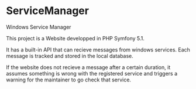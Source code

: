 # ServiceManager
Windows Service Manager

This project is a Website developped in PHP Symfony 5.1.

It has a built-in API that can recieve messages from windows services. 
Each message is tracked and stored in the local database. 

If the website does not recieve a message after a certain duration, it assumes something is wrong with the registered service and triggers a warning for the maintainer to go check that service.
